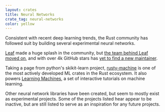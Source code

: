 ```yaml
---
layout: crates
title: Neural Networks
crate_tag: neural-networks
color: yellow
---
```


Consistent with recent deep learning trends,
the Rust community has followed suit by building several experimental neural networks.

[Leaf](https://crates.io/crates/leaf) made a huge splash in the community,
but [the team behind Leaf moved on](https://medium.com/@mjhirn/tensorflow-wins-89b78b29aafb#.pvv7a6dm7),
and with over 4k GitHub stars has [yet to find a new maintainer](https://github.com/autumnai/leaf/issues/108).

Taking a page from python's skikit-learn project, [rusty-machine](https://crates.io/crates/rusty-machine)
is one of the most actively developed ML crates in the Rust ecosystem. It also powers
[Learning Machines](https://learning-machines.herokuapp.com/), a set of interactive tutorials on machine learning.

Other neural network libraries have been created, but seem to mostly exist as experimental projects.
Some of the projects listed hear appear to be inactive, but are still listed to serve as an inspiration
for any future projects.

